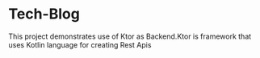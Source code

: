 # Tech-Blog
This project demonstrates use of Ktor as Backend.Ktor is framework that uses Kotlin language for creating Rest Apis
